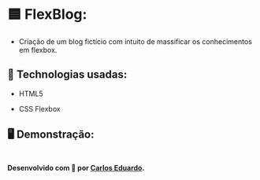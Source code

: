 # 🟦 FlexBlog:
- Criação de um blog fictício com intuito de massificar os conhecimentos em flexbox.

## 🚀 Technologias usadas:

- HTML5

- CSS Flexbox

## 🖥️ Demonstração:

#
**Desenvolvido com 💙 por [Carlos Eduardo](https://github.com/arlossrg/).**
